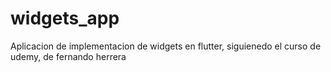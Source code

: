# widgets_app
Aplicacion de implementacion de widgets en flutter, siguienedo el curso de udemy, de fernando herrera
